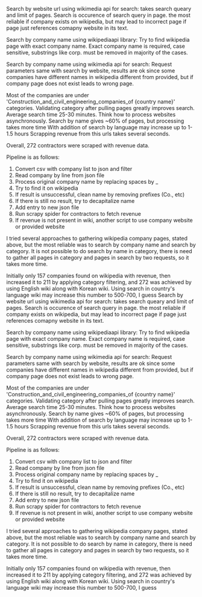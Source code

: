 Search by website url using wikimedia api for search:
takes search queary and limit of pages. Search is occurence of search query in page.
the most reliable if company exists on wikipedia, but may lead to incorrect page if page just references comapny website in its text.

Search by company name using wikipediaapi library:
Try to find wikipedia page with exact company name. Exact company name is required, case sensitive, substrings like corp. must be removed in majority of the cases.

Search by company name using wikimedia api for search:
Request parameters same with search by website, results are ok since some companies have different names in wikipedia different from provided, but if company page does not exist leads to wrong page.

Most of the companies are under 'Construction_and_civil_engineering_companies_of {country name}' categories. Validating category after pulling pages greatly improves search.
Average search time 25-30 minutes. Think how to process websites asynchronously. Search by name gives ~60% of pages, but processing takes more time
With addition of search by language may increase up to 1-1.5 hours
Scrapping revenue from this urls takes several seconds.

Overall, 272 contractors were scraped with revenue data.

Pipeline is as follows:
1. Convert csv with company list to json and filter
2. Read company by line from json file
3. Process original company name by replacing spaces by _
4. Try to find it on wikipedia
5. If result is unsuccessful, clean name by removing prefixes (Co., etc)
6. If there is still no result, try to decapitalize name
7. Add entry to new json file
9. Run scrapy spider for contractors to fetch revenue
10. If revenue is not present in wiki, another script to use company website or provided website

I tried several approaches to gathering wikipedia company pages, stated above, but the most reliable
was to search by company name and search by category. It is not possible to do search by name in category, there is need
to gather all pages in category and pages in search by two requests, so it takes more time.

Initially only 157 companies found on wikipedia with revenue, then increased it to 211 by applying category filtering, 
and 272 was achieved by using English wiki along with Korean wiki. Using search in country's language wiki may increase 
this number to 500-700, I guess
Search by website url using wikimedia api for search:
takes search queary and limit of pages. Search is occurence of search query in page.
the most reliable if company exists on wikipedia, but may lead to incorrect page if page just references comapny website in its text.

Search by company name using wikipediaapi library:
Try to find wikipedia page with exact company name. Exact company name is required, case sensitive, substrings like corp. must be removed in majority of the cases.

Search by company name using wikimedia api for search:
Request parameters same with search by website, results are ok since some companies have different names in wikipedia different from provided, but if company page does not exist leads to wrong page.

Most of the companies are under 'Construction_and_civil_engineering_companies_of {country name}' categories. Validating category after pulling pages greatly improves search.
Average search time 25-30 minutes. Think how to process websites asynchronously. Search by name gives ~60% of pages, but processing takes more time
With addition of search by language may increase up to 1-1.5 hours
Scrapping revenue from this urls takes several seconds.

Overall, 272 contractors were scraped with revenue data.

Pipeline is as follows:
1. Convert csv with company list to json and filter
2. Read company by line from json file
3. Process original company name by replacing spaces by _
4. Try to find it on wikipedia
5. If result is unsuccessful, clean name by removing prefixes (Co., etc)
6. If there is still no result, try to decapitalize name
7. Add entry to new json file
9. Run scrapy spider for contractors to fetch revenue
10. If revenue is not present in wiki, another script to use company website or provided website

I tried several approaches to gathering wikipedia company pages, stated above, but the most reliable
was to search by company name and search by category. It is not possible to do search by name in category, there is need
to gather all pages in category and pages in search by two requests, so it takes more time.

Initially only 157 companies found on wikipedia with revenue, then increased it to 211 by applying category filtering, 
and 272 was achieved by using English wiki along with Korean wiki. Using search in country's language wiki may increase 
this number to 500-700, I guess
